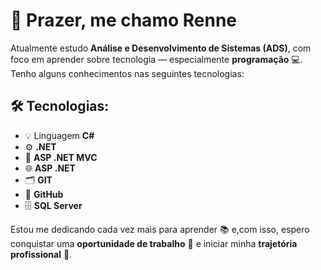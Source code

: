 # 👋 Prazer, me chamo Renne

Atualmente estudo **Análise e Desenvolvimento de Sistemas (ADS)**, com foco em aprender sobre tecnologia — especialmente **programação** 💻. Tenho alguns conhecimentos nas seguintes tecnologias:

## 🛠️ Tecnologias:
- 💡 Linguagem **C#**
- ⚙️ **.NET**
- 🧱 **ASP .NET MVC**
- 🌐 **ASP .NET**
- 🗂️ **GIT**
- 🔗 **GitHub**
- 🗄️ **SQL Server**

Estou me dedicando cada vez mais para aprender 📚 e,com isso, espero conquistar uma **oportunidade de trabalho** 💼 e iniciar minha **trajetória profissional** 🚀.
